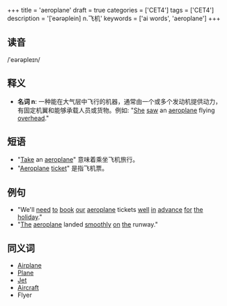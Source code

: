 +++
title = 'aeroplane'
draft = true
categories = ['CET4']
tags = ['CET4']
description = '[ˈeərəplein] n.飞机'
keywords = ['ai words', 'aeroplane']
+++

## 读音
/ˈeərəpleɪn/

## 释义
- **名词 n**: 一种能在大气层中飞行的机器，通常由一个或多个发动机提供动力，有固定机翼和能够承载人员或货物。例如: "[She](/zh/post/she/) [saw](/zh/post/saw/) an [aeroplane](/zh/post/aeroplane/) flying [overhead](/zh/post/overhead/)."

## 短语
- "[Take](/zh/post/take/) an [aeroplane](/zh/post/aeroplane/)" 意味着乘坐飞机旅行。
- "[Aeroplane](/zh/post/aeroplane/) [ticket](/zh/post/ticket/)" 是指飞机票。

## 例句
- "We'll [need](/zh/post/need/) [to](/zh/post/to/) [book](/zh/post/book/) [our](/zh/post/our/) [aeroplane](/zh/post/aeroplane/) tickets [well](/zh/post/well/) [in](/zh/post/in/) [advance](/zh/post/advance/) [for](/zh/post/for/) [the](/zh/post/the/) [holiday](/zh/post/holiday/)."
- "[The](/zh/post/the/) [aeroplane](/zh/post/aeroplane/) landed [smoothly](/zh/post/smoothly/) [on](/zh/post/on/) [the](/zh/post/the/) runway."

## 同义词
- [Airplane](/zh/post/airplane/)
- [Plane](/zh/post/plane/)
- [Jet](/zh/post/jet/)
- [Aircraft](/zh/post/aircraft/)
- Flyer
